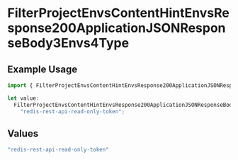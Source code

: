# FilterProjectEnvsContentHintEnvsResponse200ApplicationJSONResponseBody3Envs4Type

## Example Usage

```typescript
import { FilterProjectEnvsContentHintEnvsResponse200ApplicationJSONResponseBody3Envs4Type } from "@vercel/sdk/models/operations/filterprojectenvs.js";

let value:
  FilterProjectEnvsContentHintEnvsResponse200ApplicationJSONResponseBody3Envs4Type =
    "redis-rest-api-read-only-token";
```

## Values

```typescript
"redis-rest-api-read-only-token"
```